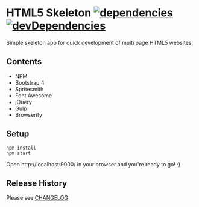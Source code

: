 # HTML5 Skeleton [![dependencies][deps-badge]][deps] [![devDependencies][dev-deps-badge]][dev-deps]

Simple skeleton app for quick development of multi page HTML5 websites.

## Contents
- NPM
- Bootstrap 4
- Spritesmith
- Font Awesome
- jQuery
- Gulp
- Browserify

## Setup
```
npm install
npm start
```

Open http://localhost:9000/ in your browser and you're ready to go! :)

## Release History

Please see [CHANGELOG](CHANGELOG.md)

[deps]: https://david-dm.org/Hagith/html5-skeleton
[deps-badge]: https://img.shields.io/david/Hagith/html5-skeleton.svg
[dev-deps]: https://david-dm.org/Hagith/html5-skeleton?type=dev
[dev-deps-badge]: https://img.shields.io/david/dev/Hagith/html5-skeleton.svg
